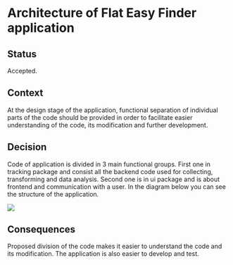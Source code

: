 # Architecture of Flat Easy Finder application

## Status

Accepted.

## Context
At the design stage of the application, functional separation of individual parts of the code should be provided in order to facilitate easier understanding of the code, its modification and further development.

## Decision
Code of application is divided in 3 main functional groups. First one in tracking package and consist all the backend code used for collecting, transforming and data analysis.
Second one is in ui package and is about frontend and communication with a user. In the diagram below you can see the structure of the application.

<img src = "https://github.com/pkrysztopa/Flat_easy_finder/assets/99322740/df8edce2-9ea3-4aed-8475-0dc353abb49d"></img>


## Consequences
Proposed division of the code makes it easier to understand the code and its modification. The application is also easier to develop and test.
